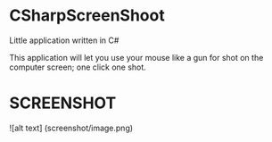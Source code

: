 # CSharpScreenShoot

Little application written in C#

This application will let you use your mouse like a gun for shot on the computer screen; one click one shot.

# SCREENSHOT

![alt text] (screenshot/image.png)
